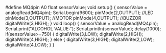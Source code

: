 #define MQ4pin A0
float sensorValue; 
void setup() {
sensorValue = analogRead(MQ4pin); 
Serial.begin(9600); 
pinMode(2,OUTPUT); //LED
pinMode(3,OUTPUT); //MOTOR
pinMode(4,OUTPUT); //BUZZOR
digitalWrite(3,HIGH);
}
void loop() {
sensorValue = analogRead(MQ4pin); 
Serial.print("ALCOHOL VALUE:"); 
Serial.println(sensorValue);
delay(1000);
if(sensorValue>=750)
{
  digitalWrite(3,LOW);
  digitalWrite(2,HIGH);
  digitalWrite(4,HIGH); 
}
else
{
  digitalWrite(3,HIGH);
  digitalWrite(2,LOW);
  digitalWrite(4,LOW); 
}
}
